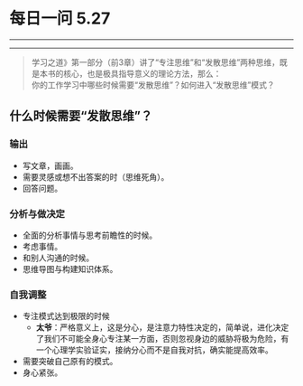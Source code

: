 # 每日一问 5.27

---
<!-- toc -->
---

>学习之道》第一部分（前3章）讲了“专注思维”和“发散思维”两种思维，既是本书的核心，也是极具指导意义的理论方法，那么：  
你的工作学习中哪些时候需要“发散思维”？如何进入“发散思维”模式？

## 什么时候需要“发散思维”？
### 输出
- 写文章，画画。
- 需要灵感或想不出答案的时（思维死角）。
- 回答问题。

### 分析与做决定
- 全面的分析事情与思考前瞻性的时候。
- 考虑事情。
- 和别人沟通的时候。
- 思维导图与构建知识体系。

### 自我调整
- 专注模式达到极限的时候
  * **太爷**：严格意义上，这是分心，是注意力特性决定的，简单说，进化决定了我们不可能全身心专注某一方面，否则忽视身边的威胁将极为危险，有一个心理学实验证实，接纳分心而不是自我对抗，确实能提高效率。
- 需要突破自己原有的模式。
- 身心紧张。


